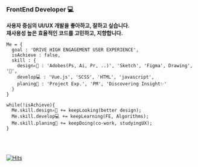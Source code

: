 ### FrontEnd Developer 💻
**사용자 중심의 UI/UX 개발을 좋아하고, 잘하고 싶습니다.**   
**재사용성 높은 효율적인 코드를 고민하고, 지향합니다.**
```
Me = {
  goal : 'DRIVE HIGH ENGAGEMENT USER EXPERIENCE',
  isAchieve : false,
  skill : {
    design✍🏻 : 'Adobes(Ps, Ai, Pr, ..)', 'Sketch', 'Figma', Drawing', '📸',
    develop💻 : 'Vue.js', 'SCSS', 'HTML', 'javascript',
    planing🤼‍ : 'Project Exp.', 'PM', 'Discovering Insight✨'
  }
}

while(!isAchieve){
  Me.skill.design✍🏻 += keepLooking(better design);
  Me.skill.develop💻 += keepLearning(FE, Algorithms);
  Me.skill.planing🤼‍ += keepDoing(co-work, studyingUX);
}
```
<br>
<br>

<!---
stateaward/stateaward is a ✨ special ✨ repository because its `README.md` (this file) appears on your GitHub profile.
You can click the Preview link to take a look at your changes.
--->

[![Hits](https://hits.seeyoufarm.com/api/count/incr/badge.svg?url=https%3A%2F%2Fgithub.com%2Fstateaward&count_bg=%236AB9FF&title_bg=%23555555&icon=&icon_color=%23E7E7E7&title=profile&edge_flat=false)](https://hits.seeyoufarm.com)
